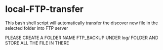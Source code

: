 # local-FTP-transfer
This bash shell script will automatically transfer the discover new file in the selected folder into FTP server 

PLEASE CREATE A FOLDER NAME FTP_BACKUP UNDER log/ FOLDER AND STORE ALL THE FILE IN THERE
